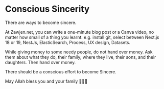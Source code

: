 # Conscious Sincerity

There are ways to become sincere.

At Zawjen.net, you can write a one-minute blog post or a Canva video, no matter how small of a thing you learnt. e.g. install git, select between Next.js 18 or 19, NestJs, ElasticSearch, Process, UX design, Datasets.

While giving money to some needy people, do not hand over money. Ask them about what they do, their family, where they live, their sons, and their daughters. Then hand over money.

There should be a conscious effort to become Sincere.

May Allah bless you and your family 🌿🌿🌿